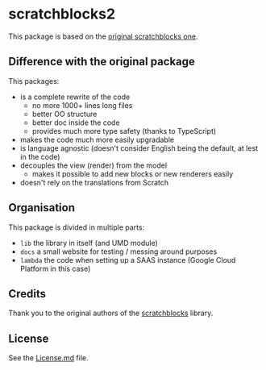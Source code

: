 # scratchblocks2

This package is based on the [original scratchblocks one](https://github.com/scratchblocks/scratchblocks).

## Difference with the original package

This packages:

- is a complete rewrite of the code
  - no more 1000+ lines long files
  - better OO structure
  - better doc inside the code
  - provides much more type safety (thanks to TypeScript)
- makes the code much more easily upgradable
- is language agnostic (doesn't consider English being the default, at lest in the code)
- decouples the view (render) from the model
  - makes it possible to add new blocks or new renderers easily
- doesn't rely on the translations from Scratch

## Organisation

This package is divided in multiple parts:

- `lib` the library in itself (and UMD module)
- `docs` a small website for testing / messing around purposes
- `lambda` the code when setting up a SAAS instance (Google Cloud Platform in this case)

## Credits

Thank you to the original authors of the [scratchblocks](https://github.com/scratchblocks/scratchblocks) library.

## License

See the [License.md](./License.md) file.
